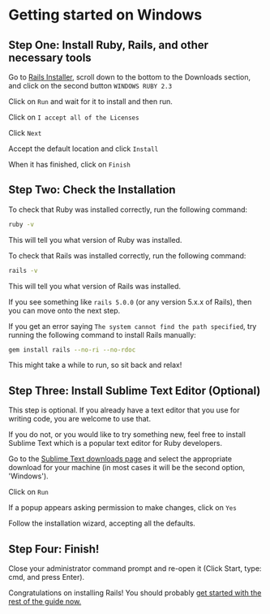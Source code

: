 # Getting started on Windows

## Step One: Install Ruby, Rails, and other necessary tools

Go to [Rails Installer](http://railsinstaller.org/en), scroll down to the bottom to the Downloads section, and click on the second button `WINDOWS RUBY 2.3`

Click on `Run` and wait for it to install and then run.

Click on `I accept all of the Licenses`

Click `Next`

Accept the default location and click `Install`

When it has finished, click on `Finish`


## Step Two: Check the Installation

To check that Ruby was installed correctly, run the following command:

```sh
ruby -v
```

This will tell you what version of Ruby was installed.

To check that Rails was installed correctly, run the following command:

```sh
rails -v
```

This will tell you what version of Rails was installed.

If you see something like `rails 5.0.0` (or any version 5.x.x of Rails), then you can move onto the next step.

If you get an error saying `The system cannot find the path specified`, try running the following command to install Rails manually:

```sh
gem install rails --no-ri --no-rdoc
```

This might take a while to run, so sit back and relax!


## Step Three: Install Sublime Text Editor (Optional)

This step is optional. If you already have a text editor that you use for writing code, you are welcome to use that.

If you do not, or you would like to try something new, feel free to install Sublime Text which is a popular text editor for Ruby developers.

Go to the [Sublime Text downloads page](https://www.sublimetext.com/3) and select the appropriate download for your machine (in most cases it will be the second option, 'Windows').

Click on `Run`

If a popup appears asking permission to make changes, click on `Yes`

Follow the installation wizard, accepting all the defaults.


## Step Four: Finish!

Close your administrator command prompt and re-open it (Click Start, type: cmd, and press Enter).

Congratulations on installing Rails! You should probably [get started with the rest of the guide now.](/guides/installfest/getting_started)
